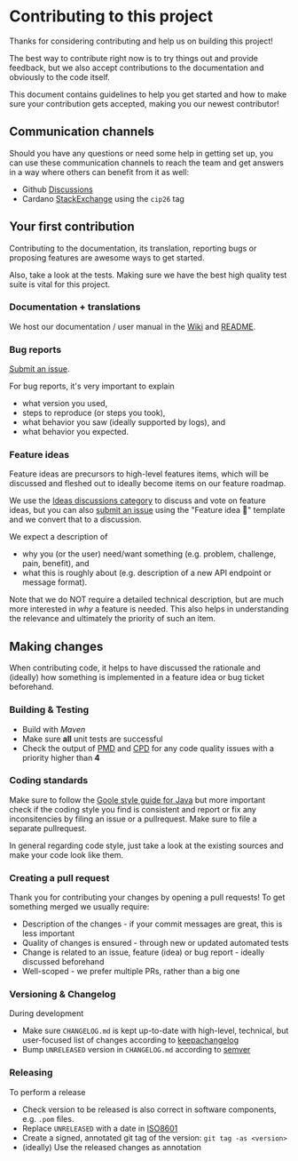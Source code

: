 # Contributing to this project

Thanks for considering contributing and help us on building this project!

The best way to contribute right now is to try things out and provide feedback, but we also accept contributions to the documentation and obviously to the code itself.

This document contains guidelines to help you get started and how to make sure your contribution gets accepted, making you our newest contributor!

## Communication channels

Should you have any questions or need some help in getting set up, you can use these communication channels to reach the team and get answers in a way where others can benefit from it as well:

- Github [Discussions](https://github.com/cardano-foundation/cf-tokens-cip26/discussions)
- Cardano [StackExchange](https://cardano.stackexchange.com/) using the `cip26` tag

## Your first contribution 

Contributing to the documentation, its translation, reporting bugs or proposing features are awesome ways to get started.

Also, take a look at the tests. Making sure we have the best high quality test suite is vital for this project.

### Documentation + translations

We host our documentation / user manual in the [Wiki](https://github.com/cardano-foundation/cf-tokens-cip26/wiki) and [README](./README.md).

### Bug reports

[Submit an issue](https://github.com/cardano-foundation/cf-tokens-cip26/issues/new).

For bug reports, it's very important to explain
* what version you used,
* steps to reproduce (or steps you took),
* what behavior you saw (ideally supported by logs), and
* what behavior you expected.

### Feature ideas

Feature ideas are precursors to high-level features items, which will be discussed and fleshed out to ideally become items on our feature roadmap.

We use the [Ideas discussions category](https://github.com/cardano-foundation/cf-tokens-cip26/discussions/categories/ideas) to discuss and vote on feature ideas, but you can also [submit an issue](https://github.com/cardano-foundation/cf-tokens-cip26/issues/new) using the "Feature idea :thought_balloon:" template and we convert that to a discussion.

We expect a description of
* why you (or the user) need/want something (e.g. problem, challenge, pain, benefit), and
* what this is roughly about (e.g. description of a new API endpoint or message format).

Note that we do NOT require a detailed technical description, but are much more interested in *why* a feature is needed. This also helps in understanding the relevance and ultimately the priority of such an item.

## Making changes

When contributing code, it helps to have discussed the rationale and (ideally) how something is implemented in a feature idea or bug ticket beforehand.

### Building & Testing

* Build with *Maven*
* Make sure **all** unit tests are successful
* Check the output of [PMD](https://pmd.github.io/) and [CPD](https://pmd.github.io/latest/pmd_userdocs_cpd.html) for any code quality issues with a priority higher than **4**

### Coding standards

Make sure to follow the [Goole style guide for Java](https://google.github.io/styleguide/javaguide.html) but more important check if the coding style you find is consistent and report or fix any inconsitencies by filing an issue or a pullrequest. Make sure to file a separate pullrequest.

In general regarding code style, just take a look at the existing sources and make your code look like them.

### Creating a pull request

Thank you for contributing your changes by opening a pull requests! To get something merged we usually require:
+ Description of the changes - if your commit messages are great, this is less important
+ Quality of changes is ensured - through new or updated automated tests
+ Change is related to an issue, feature (idea) or bug report - ideally discussed beforehand
+ Well-scoped - we prefer multiple PRs, rather than a big one

### Versioning & Changelog

During development
+ Make sure `CHANGELOG.md` is kept up-to-date with high-level, technical, but user-focused list of changes according to [keepachangelog](https://keepachangelog.com/en/1.0.0/)
+ Bump `UNRELEASED` version in `CHANGELOG.md` according to [semver](https://semver.org/)

### Releasing

To perform a release
+ Check version to be released is also correct in software components, e.g. `.pom` files.
+ Replace `UNRELEASED` with a date in [ISO8601](https://en.wikipedia.org/wiki/ISO_8601)
+ Create a signed, annotated git tag of the version: `git tag -as <version>`
+ (ideally) Use the released changes as annotation

